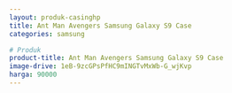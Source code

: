 ```yaml
---
layout: produk-casinghp
title: Ant Man Avengers Samsung Galaxy S9 Case
categories: samsung

# Produk
product-title: Ant Man Avengers Samsung Galaxy S9 Case
image-drive: 1eB-9zcGPsPfHC9mINGTvMxWb-G_wjKvp
harga: 90000
---
```

